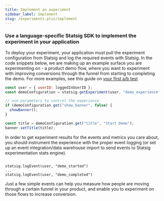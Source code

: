 ```yaml
---
title: Implement an experiment
sidebar_label: Implement
slug: /experiments-plus/implement
---
```

### Use a language-specific Statsig SDK to implement the experiment in your application

To deploy your experiment, your application must pull the experiment configuration from Statsig and log the required events with Statsig.  In the code snippets below, we are making up an example surface you are experimenting on - a product demo flow, where you want to experiment with improving conversions through the funnel from starting to completing the demo.  For more examples, see this guide on [your first a/b test](guides/abn-tests)


```js
const user = { userID: loggedInUserID };
const demoConfiguration = statsig.getExperiment(user, "demo_experience")

// use parameters to control the experience
if (demoConfiguration.get("show_banner", false) {
  showBanner();
}

const title = demoConfiguration.get("title", "Start Demo");
banner.setTitle(title);
```

In order to get experiment results for the events and metrics you care about, you should instrument the experience with the proper event logging (or set up an event integration/data warehouse import to send events to Statsig experimentation stats engine).

```

statsig.logEvent(user, "demo_started")
...
statsig.logEvent(user, "demo_completed")
```

Just a few simple events can help you measure how people are moving through a certain funnel in your product, and enable you to experiment on those flows to increase conversion.

